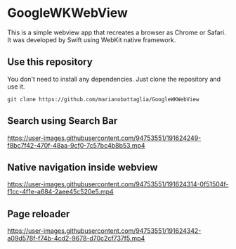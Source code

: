 # GoogleWKWebView

This is a simple webview app that recreates a browser as Chrome or Safari. 
It was developed by Swift using WebKit native framework. 

## Use this repository

You don't need to install any dependencies. Just clone the repository and use it. 

`git clone https://github.com/marianobattaglia/GoogleWKWebView`

## Search using Search Bar
https://user-images.githubusercontent.com/94753551/191624249-f8bc7f42-470f-48aa-9cf0-7c57bc4b8b53.mp4

## Native navigation inside webview
https://user-images.githubusercontent.com/94753551/191624314-0f51504f-f1cc-4f1e-a684-2aee45c520e5.mp4

## Page reloader
https://user-images.githubusercontent.com/94753551/191624342-a09d578f-f74b-4cd2-9678-d70c2cf737f5.mp4
